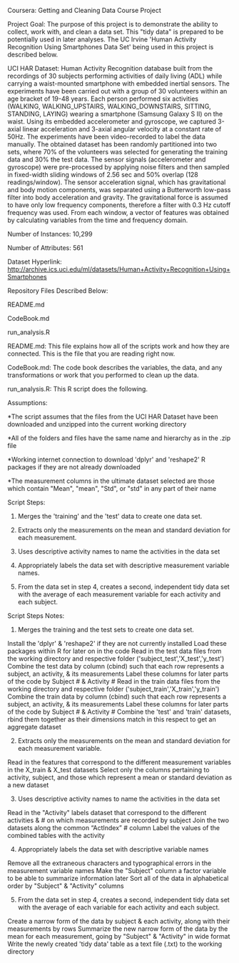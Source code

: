 Coursera: Getting and Cleaning Data Course Project

Project Goal:
The purpose of this project is to demonstrate the ability to collect, work with, and clean a data set. 
This "tidy data" is prepared to be potentially used in later analyses. 
The UC Irvine 'Human Activity Recognition Using Smartphones Data Set' being used in this project is described below.

UCI HAR Dataset:
Human Activity Recognition database built from the recordings of 30 subjects performing activities of daily living (ADL) while carrying a waist-mounted smartphone with embedded inertial sensors.
The experiments have been carried out with a group of 30 volunteers within an age bracket of 19-48 years. Each person performed six activities (WALKING, WALKING_UPSTAIRS, WALKING_DOWNSTAIRS, SITTING, STANDING, LAYING) wearing a smartphone (Samsung Galaxy S II) on the waist. Using its embedded accelerometer and gyroscope, we captured 3-axial linear acceleration and 3-axial angular velocity at a constant rate of 50Hz. The experiments have been video-recorded to label the data manually. The obtained dataset has been randomly partitioned into two sets, where 70% of the volunteers was selected for generating the training data and 30% the test data.
The sensor signals (accelerometer and gyroscope) were pre-processed by applying noise filters and then sampled in fixed-width sliding windows of 2.56 sec and 50% overlap (128 readings/window). The sensor acceleration signal, which has gravitational and body motion components, was separated using a Butterworth low-pass filter into body acceleration and gravity. The gravitational force is assumed to have only low frequency components, therefore a filter with 0.3 Hz cutoff frequency was used. From each window, a vector of features was obtained by calculating variables from the time and frequency domain.

Number of Instances: 10,299

Number of Attributes: 561

Dataset Hyperlink:
http://archive.ics.uci.edu/ml/datasets/Human+Activity+Recognition+Using+Smartphones


Repository Files Described Below:

README.md

CodeBook.md

run_analysis.R

README.md:
This file explains how all of the scripts work and how they are connected.
This is the file that you are reading right now.

CodeBook.md:
The code book describes the variables, the data, and any transformations or work that you performed to clean up the data.

run_analysis.R:
This R script does the following. 

Assumptions:

*The script assumes that the files from the UCI HAR Dataset have been downloaded and unzipped into the current working directory

*All of the folders and files have the same name and hierarchy as in the .zip file

*Working internet connection to download 'dplyr' and 'reshape2' R packages if they are not already downloaded

*The measurement columns in the ultimate dataset selected are those which contain "Mean", "mean", "Std", or "std" in any part of their name

Script Steps:

1) Merges the 'training' and the 'test' data to create one data set.

2) Extracts only the measurements on the mean and standard deviation for each measurement. 

3) Uses descriptive activity names to name the activities in the data set

4) Appropriately labels the data set with descriptive measurement variable names. 

5) From the data set in step 4, creates a second, independent tidy data set with the average of each measurement variable for each activity and each subject.

Script Steps Notes:

1) Merges the training and the test sets to create one data set.

Install the 'dplyr' & 'reshape2' if they are not currently installed
Load these packages within R for later on in the code
Read in the test data files from the working directory and respective folder ('subject_test','X_test','y_test')
Combine the test data by column (cbind) such that each row represents a subject, an activity, & its measurements
Label these columns for later parts of the code by Subject # & Activity #
Read in the train data files from the working directory and respective folder ('subject_train','X_train','y_train')
Combine the train data by column (cbind) such that each row represents a subject, an activity, & its measurements
Label these columns for later parts of the code by Subject # & Activity #
Combine the 'test' and 'train' datasets, rbind them together as their dimensions match in this respect to get an aggregate dataset

2) Extracts only the measurements on the mean and standard deviation for each measurement variable. 

Read in the features that correspond to the different measurement variables in the X_train & X_test datasets
Select only the columns pertaining to activity, subject, and those which represent a mean or standard deviation as a new dataset

3) Uses descriptive activity names to name the activities in the data set

Read in the "Activity" labels dataset that correspond to the different activities & # on which measurements are recorded by subject
Join the two datasets along the common “ActIndex” # column
Label the values of the combined tables with the activity

4) Appropriately labels the data set with descriptive variable names

Remove all the extraneous characters and typographical errors in the measurement variable names
Make the "Subject" column a factor variable to be able to summarize information later
Sort all of the data in alphabetical order by "Subject" & "Activity" columns

5) From the data set in step 4, creates a second, independent tidy data set with the average of each variable for each activity and each subject.

Create a narrow form of the data by subject & each activity, along with their measurements by rows
Summarize the new narrow form of the data by the mean for each measurement, going by "Subject" & "Activity" in wide format
Write the newly created 'tidy data' table as a text file (.txt) to the working directory
